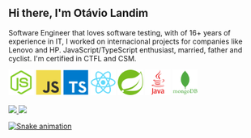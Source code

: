 <div>
<h2> Hi there, I'm Otávio Landim </h2>

<p> Software Engineer that loves software testing, with of 16+ years of experience in IT, I worked on internacional projects for companies like Lenovo and HP. JavaScript/TypeScript enthusiast, married, father and cyclist. I'm certified in CTFL and CSM. </p>

<div align="left" style="display: inline_block">
  <img alt="Ota-Node" height="50" width="50" src="https://github.com/devicons/devicon/blob/master/icons/nodejs/nodejs-original.svg"> 
  <img alt="Ota-Js" height="50" width="50" src="https://github.com/devicons/devicon/blob/master/icons/javascript/javascript-original.svg">
  <img alt="Ota-Ts" height="50" width="50" src="https://github.com/devicons/devicon/blob/master/icons/typescript/typescript-original.svg">
  <img alt="Ota-React" height="50" width="50" src="https://github.com/devicons/devicon/blob/master/icons/react/react-original.svg">
  <img alt="Ota-Spring" height="50" width="50" src="https://github.com/devicons/devicon/blob/master/icons/spring/spring-original.svg">
  <img alt="Ota-Java" height="50" width="50" src="https://github.com/devicons/devicon/blob/master/icons/java/java-plain-wordmark.svg">
  <img alt="Ota-Mongo" height="50" width="50" src="https://github.com/devicons/devicon/blob/master/icons/mongodb/mongodb-plain-wordmark.svg">
</div></br>

<div align="left">
  <a href="https://beacons.ai/otalandim"><img height="150em" src="https://github-readme-stats.vercel.app/api?username=otalandim&show_icons=true&theme=dracula&include_all_commits=true&count_private=true"/>
  <img height="150em" src="https://github-readme-stats.vercel.app/api/top-langs/?username=otalandim&layout=compact&langs_count=16&theme=dracula"/> 
</div>

   ![Snake animation](https://github.com/otalandim/otalandim/blob/output/github-contribution-grid-snake.svg)
</div>
 

